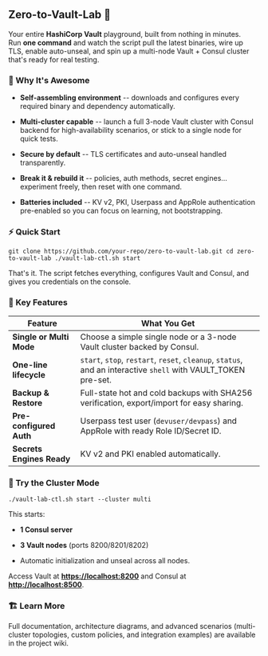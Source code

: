 Zero-to-Vault-Lab 🚀
--------------------

Your entire **HashiCorp Vault** playground, built from nothing in minutes.\
Run **one command** and watch the script pull the latest binaries, wire up TLS, enable auto-unseal, and spin up a multi-node Vault + Consul cluster that's ready for real testing.

### 🌟 Why It's Awesome

-   **Self-assembling environment** -- downloads and configures every required binary and dependency automatically.

-   **Multi-cluster capable** -- launch a full 3-node Vault cluster with Consul backend for high-availability scenarios, or stick to a single node for quick tests.

-   **Secure by default** -- TLS certificates and auto-unseal handled transparently.

-   **Break it & rebuild it** -- policies, auth methods, secret engines... experiment freely, then reset with one command.

-   **Batteries included** -- KV v2, PKI, Userpass and AppRole authentication pre-enabled so you can focus on learning, not bootstrapping.

### ⚡ Quick Start

`git clone https://github.com/your-repo/zero-to-vault-lab.git
cd zero-to-vault-lab
./vault-lab-ctl.sh start` 

That's it. The script fetches everything, configures Vault and Consul, and gives you credentials on the console.

### 🧩 Key Features

| Feature | What You Get |
| --- | --- |
| **Single or Multi Mode** | Choose a simple single node or a 3-node Vault cluster backed by Consul. |
| **One-line lifecycle** | `start`, `stop`, `restart`, `reset`, `cleanup`, `status`, and an interactive `shell` with VAULT_TOKEN pre-set. |
| **Backup & Restore** | Full-state hot and cold backups with SHA256 verification, export/import for easy sharing. |
| **Pre-configured Auth** | Userpass test user (`devuser/devpass`) and AppRole with ready Role ID/Secret ID. |
| **Secrets Engines Ready** | KV v2 and PKI enabled automatically. |

### 🚀 Try the Cluster Mode

`./vault-lab-ctl.sh start --cluster multi`

This starts:

-   **1 Consul server**

-   **3 Vault nodes** (ports 8200/8201/8202)

-   Automatic initialization and unseal across all nodes.

Access Vault at **<https://localhost:8200>** and Consul at **<http://localhost:8500>**.

### 🏗️ Learn More

Full documentation, architecture diagrams, and advanced scenarios (multi-cluster topologies, custom policies, and integration examples) are available in the project wiki.